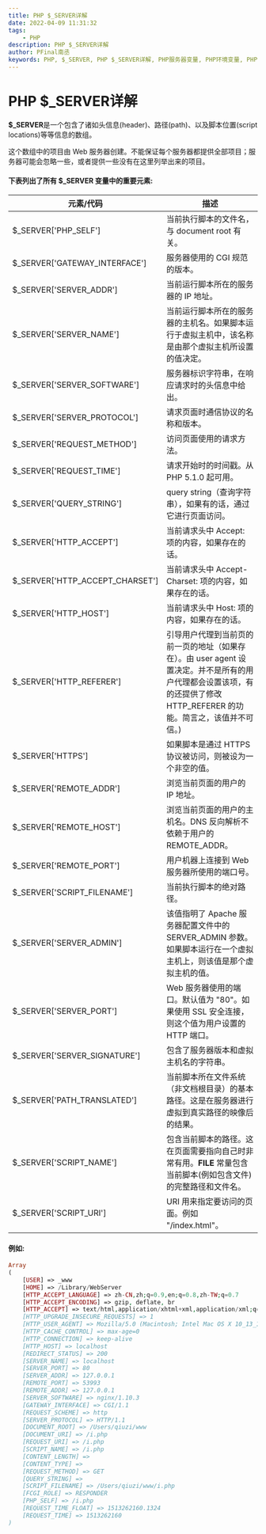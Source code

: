 ```yaml
---
title: PHP $_SERVER详解
date: 2022-04-09 11:31:32
tags:
    - PHP
description: PHP $_SERVER详解
author: PFinal南丞
keywords: PHP, $_SERVER, PHP $_SERVER详解, PHP服务器变量, PHP环境变量, PHP请求信息, PHP服务器信息, PHP $_SERVER数组, PHP服务器配置, PHP请求处理, PHP服务器变量详解, PHP $_SERVER教程, PHP服务器环境, PHP请求头信息, PHP服务器状态
---
```


# PHP $_SERVER详解

**$_SERVER**是一个包含了诸如头信息(header)、路径(path)、以及脚本位置(script locations)等等信息的数组。

这个数组中的项目由 Web 服务器创建。不能保证每个服务器都提供全部项目；服务器可能会忽略一些，或者提供一些没有在这里列举出来的项目。

#### 下表列出了所有 $_SERVER 变量中的重要元素:

|元素/代码 | 描述|
|----|-----|
|$_SERVER['PHP_SELF'] | 当前执行脚本的文件名，与 document root 有关。|
|$_SERVER['GATEWAY_INTERFACE']|服务器使用的 CGI 规范的版本。|
|$_SERVER['SERVER_ADDR']|当前运行脚本所在的服务器的 IP 地址。|
|$_SERVER['SERVER_NAME']|当前运行脚本所在的服务器的主机名。如果脚本运行于虚拟主机中，该名称是由那个虚拟主机所设置的值决定。|
|$_SERVER['SERVER_SOFTWARE']|服务器标识字符串，在响应请求时的头信息中给出。|
|$_SERVER['SERVER_PROTOCOL']|请求页面时通信协议的名称和版本。|
|$_SERVER['REQUEST_METHOD']|访问页面使用的请求方法。|
|$_SERVER['REQUEST_TIME']|请求开始时的时间戳。从 PHP 5.1.0 起可用。|
|$_SERVER['QUERY_STRING']|query string（查询字符串），如果有的话，通过它进行页面访问。|
|$_SERVER['HTTP_ACCEPT']|当前请求头中 Accept: 项的内容，如果存在的话。|
|$_SERVER['HTTP_ACCEPT_CHARSET']|当前请求头中 Accept-Charset: 项的内容，如果存在的话。|
|$_SERVER['HTTP_HOST']|当前请求头中 Host: 项的内容，如果存在的话。|
|$_SERVER['HTTP_REFERER']|引导用户代理到当前页的前一页的地址（如果存在）。由 user agent 设置决定。并不是所有的用户代理都会设置该项，有的还提供了修改 HTTP_REFERER 的功能。简言之，该值并不可信。)|
|$_SERVER['HTTPS']|如果脚本是通过 HTTPS 协议被访问，则被设为一个非空的值。|
|$_SERVER['REMOTE_ADDR']|浏览当前页面的用户的 IP 地址。|
|$_SERVER['REMOTE_HOST']|浏览当前页面的用户的主机名。DNS 反向解析不依赖于用户的 REMOTE_ADDR。|
|$_SERVER['REMOTE_PORT']|用户机器上连接到 Web 服务器所使用的端口号。|
|$_SERVER['SCRIPT_FILENAME']|当前执行脚本的绝对路径。|
|$_SERVER['SERVER_ADMIN']|该值指明了 Apache 服务器配置文件中的 SERVER_ADMIN 参数。如果脚本运行在一个虚拟主机上，则该值是那个虚拟主机的值。|
|$_SERVER['SERVER_PORT']|Web 服务器使用的端口。默认值为 "80"。如果使用 SSL 安全连接，则这个值为用户设置的 HTTP 端口。|
|$_SERVER['SERVER_SIGNATURE']|包含了服务器版本和虚拟主机名的字符串。|
|$_SERVER['PATH_TRANSLATED']|当前脚本所在文件系统（非文档根目录）的基本路径。这是在服务器进行虚拟到真实路径的映像后的结果。|
|$_SERVER['SCRIPT_NAME']|包含当前脚本的路径。这在页面需要指向自己时非常有用。__FILE__ 常量包含当前脚本(例如包含文件)的完整路径和文件名。|
|$_SERVER['SCRIPT_URI']|URI 用来指定要访问的页面。例如 "/index.html"。|

#### 例如:
```php
Array
(
    [USER] => _www
    [HOME] => /Library/WebServer
    [HTTP_ACCEPT_LANGUAGE] => zh-CN,zh;q=0.9,en;q=0.8,zh-TW;q=0.7
    [HTTP_ACCEPT_ENCODING] => gzip, deflate, br
    [HTTP_ACCEPT] => text/html,application/xhtml+xml,application/xml;q=0.9,image/webp,image/apng,*/*;q=0.8
    [HTTP_UPGRADE_INSECURE_REQUESTS] => 1
    [HTTP_USER_AGENT] => Mozilla/5.0 (Macintosh; Intel Mac OS X 10_13_1) AppleWebKit/537.36 (KHTML, like Gecko) Chrome/63.0.3239.84 Safari/537.36
    [HTTP_CACHE_CONTROL] => max-age=0
    [HTTP_CONNECTION] => keep-alive
    [HTTP_HOST] => localhost
    [REDIRECT_STATUS] => 200
    [SERVER_NAME] => localhost
    [SERVER_PORT] => 80
    [SERVER_ADDR] => 127.0.0.1
    [REMOTE_PORT] => 53993
    [REMOTE_ADDR] => 127.0.0.1
    [SERVER_SOFTWARE] => nginx/1.10.3
    [GATEWAY_INTERFACE] => CGI/1.1
    [REQUEST_SCHEME] => http
    [SERVER_PROTOCOL] => HTTP/1.1
    [DOCUMENT_ROOT] => /Users/qiuzi/www
    [DOCUMENT_URI] => /i.php
    [REQUEST_URI] => /i.php
    [SCRIPT_NAME] => /i.php
    [CONTENT_LENGTH] => 
    [CONTENT_TYPE] => 
    [REQUEST_METHOD] => GET
    [QUERY_STRING] => 
    [SCRIPT_FILENAME] => /Users/qiuzi/www/i.php
    [FCGI_ROLE] => RESPONDER
    [PHP_SELF] => /i.php
    [REQUEST_TIME_FLOAT] => 1513262160.1324
    [REQUEST_TIME] => 1513262160
)

```
